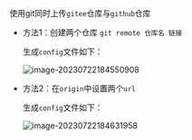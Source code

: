 使用git同时上传`gitee`仓库与`github`仓库

- 方法1：创建两个仓库 `git remote 仓库名 链接`

  生成`config`文件如下：

  ![image-20230722184550908](https://s2.loli.net/2023/07/24/XfLaqZhJHP5kjYI.png)

- 方法2：在`origin`中设置两个`url`

  生成`config`文件如下：

  ![image-20230722184631958](https://s2.loli.net/2023/07/24/y1aGZdgKbQwzVYB.png)